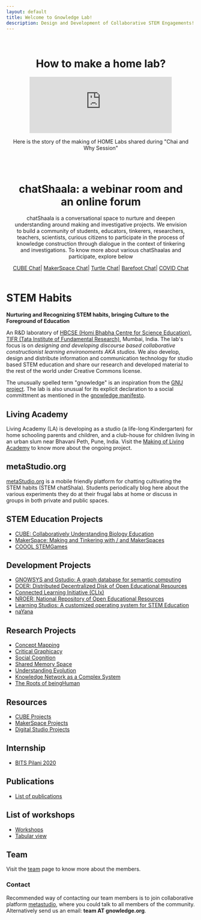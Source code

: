 ```yaml
--- 
layout: default
title: Welcome to Gnowledge Lab!
description: Design and Development of Collaborative STEM Engagements!
---
```

<!---{% include menu.html %}--->

<div class="banner" style="padding:15px; text-align:center;">
<h1>How to make a home lab?</h1>
<iframe width="80%" height="auto" src="https://www.youtube-nocookie.com/embed/lqUTobuDgvs" title="YouTube video player" frameborder="0" allow="accelerometer; autoplay; clipboard-write; encrypted-media; gyroscope; picture-in-picture" allowfullscreen></iframe>
<p>Here is the story of the making of HOME Labs shared during "Chai and Why Session"</p>
</div>

<div class="banner" style="padding:15px; text-align:center;">
<div class="banner-content">
<h1>chatShaala: a webinar room and an online forum</h1>
<p>chatShaala is a conversational space to nurture and deepen understanding around making and investigative projects. We envision to build a community of students, educators, tinkerers, researchers, teachers, scientists, curious citizens to participate in the process of knowledge construction through dialogue in the context of tinkering and investigations. To know more about various chatShaalas and participate, explore below</p>
<a href="https://www.gnowledge.org/projects/chatshaala-cube.html" class="btn btn-primary">CUBE Chat</a>|
<a href="https://www.gnowledge.org/projects/chatshaala-makerspace.html" class="btn btn-primary">MakerSpace Chat</a>|
<a href="https://www.gnowledge.org/projects/chatshaala-turtleart.html" class="btn btn-primary">Turtle Chat</a>|
<a href="https://metastudio.org/c/barefootchat/37" class="btn btn-primary">Barefoot Chat</a>|
<a href="https://metastudio.org/c/COVIDChat/34" class="btn btn-primary">COVID Chat</a> 
</div>
</div>

#  STEM Habits
**Nurturing and Recognizing STEM habits, bringing Culture to the Foreground of Education**

An R&D laboratory of [HBCSE (Homi Bhabha Centre for Science
Education)](http://www.hbcse.tifr.res.in/), [TIFR (Tata Institute of
Fundamental Research)](https://www.tifr.res.in/), Mumbai, India. The
lab's focus is on *designing and developing discourse based
collaborative constructionist learning environoments AKA studios*. We also
develop, design and distribute information and communication technology for studio based STEM
education and share our research and developed material to the rest of
the world under Creative Commons license.

The unusually spelled term "gnowledge" is an inspiration from the [GNU
project](https://www.gnu.org/). The lab is also unusual for its explicit declaration to a social committment as mentioned in the [gnowledge manifesto](https://www.gnowledge.org/projects/manifesto.html).

## Living Academy
Living Academy (LA) is developing as a studio (a life-long Kindergarten) for home schooling parents and children, and a club-house for children living in an urban slum near Bhavani Peth, Pune, India.  Visit the [Making of Living Academy](https://metaStudio.org/c/la) to know more about the ongoing project.

## metaStudio.org 

[metaStudio.org](https://metaStudio.org/) is a mobile friendly platform for chatting cultivating the STEM habits (STEM chatShala).  Students periodically blog here about the various experiments they do at their frugal labs at home or discuss in groups in both private and public spaces. 

## STEM Education Projects
- [CUBE: Collaboratively Understanding Biology Education](https://www.gnowledge.org/projects/cube.html) 
- [MakerSpace: Making and Tinkering with / and MakerSpaces](https://www.gnowledge.org/projects/makerspace.html)
- [COOOL STEMGames](https://www.gnowledge.org/projects/stemgames.html)

## Development Projects
- [GNOWSYS and Gstudio: A graph database for semantic computing](https://www.gnowledge.org/projects/dev.html#gnowsys-and-gstudio)
- [DOER: Distributed Decentralized Disk of Open Educational Resources](https://www.gnowledge.org/projects/dev.html#doer-disk-of-oer) 
- [Connected Learning Initiative (CLIx)](https://www.gnowledge.org/projects/clix)
- [NROER: National Repository of Open Educational Resources](https://www.gnowledge.org/projects/nroer)
- [Learning Studios: A customized operating system for STEM Education](https://www.gnowledge.org/projects/dev.html#learning-studios-a-customized-operating-system-for-stem-education)
- [naYana](https://www.gnowledge.org/projects/naYana)

## Research Projects
- [Concept Mapping](https://www.gnowledge.org/projects/research.html#concept-mapping)
- [Critical Graphicacy](https://www.gnowledge.org/projects/research.html#critical-graphicacy)
- [Social Cognition](https://www.gnowledge.org/projects/research.html#social-cognition)
- [Shared Memory Space](https://www.gnowledge.org/projects/research.html#shared-memory-space)
- [Understanding Evolution](https://www.gnowledge.org/projects/research.html#understanding-evolution)
- [Knowledge Network as a Complex System](https://www.gnowledge.org/projects/research.html#knowledge-network-as-a-complex-system)
- [The Roots of beingHuman](https://www.gnowledge.org/projects/research.html#the-roots-of-beinghuman)

## Resources
- [CUBE Projects](https://www.gnowledge.org/projects/resources-cube.html)
- [MakerSpace Projects](https://www.gnowledge.org/projects/resources-makerspace.html)
- [Digital Studio Projects](https://www.gnowledge.org/projects/resources-digitalstudio.html)

## Internship
- [BITS Pilani 2020](https://www.gnowledge.org/projects/bitspilani2020.html)

## Publications
- [List of publications](https://www.gnowledge.org/publications.html)

## List of workshops
- [Workshops](https://www.gnowledge.org/cal.html)
- [Tabular view](https://www.gnowledge.org/event/)

## Team
Visit the [team](https://www.gnowledge.org/team.html) page to know more about the members.

### Contact
Recommended way of contacting our team members is to join
collaborative platform [metastudio](https://metastudio.org/), where you could talk to all
members of the community. Alternatively send us an email: 
**team AT gnowledge.org**.
